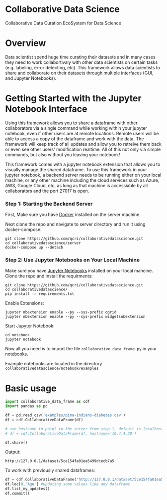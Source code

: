 # Collaborative Data Science
Collaborative Data Curation EcoSystem for Data Science


# Overview
Data scientist spend huge time curating their datasets and in many cases they need to work collabortivaly with other data scientists on certain tasks (e.g. labeling, error detecting, etc).
This framework allows data scientists to share and collaborate on their datasets through multiple interfaces (GUI, and Jupyter Notebooks).

# Getting Started with the Jupyter Notebook Interface
Using this framework allows you to share a dataframe with other collaborators via a single command while working within your jupyter notebook, even if other users are at remote locations. Remote users will be able to access a copy of the dataframe and work with the data. The framework will keep track of all updates and allow you to retreive them back or even see other users' modification realtime. All of this not only via simple commands, but also without you leaving your notebook!

This framework comes with a jupyter notebook extension that allows you to visually manage the shared dataframe. To use this framework in your jupyter notebook, a backend server needs to be running either on your local machine, or any other machine including the cloud services such as Azure, AWS, Google Cloud, etc, as long as that machine is accessiable by all collaborators and the port 27017 is open. 



### **Step 1: Starting the Backend Server**
First, Make sure you have [Docker](https://www.docker.com/) installed on the server machine. 

Next clone the repo and navigate to server directory and run it using docker-compose:

```
git clone https://github.com/qcri/collaborativedatascience.git
cd collaborativedatascience/server
docker-compose up --detach  
```


### **Step 2: Use Jupyter Notebooks on Your Local Machine**
Make sure you have [Jupyter Notebooks](https://jupyter.org/) installed on your local mahcine. Clone the repo and install the requirments:

```
git clone https://github.com/qcri/collaborativedatascience.git
cd collaborativedatascience/
pip install -r requirements.txt
```

Enable Extensions: 
```
jupyter nbextension enable --py --sys-prefix qgrid
jupyter nbextension enable --py --sys-prefix widgetsnbextension
```

Start Jupyter Notebook: 
```
cd notebook
jupyter notebook
```

Now all you need is to import the file `collaborative_data_frame.py` in your notebooks. 

Example notebooks are located in the directory `collaborativedatascience/notebook/examples`


# Basic usage

```python
import collaborative_data_frame as cdf
import pandas as pd

df = pd.read_csv('examples/pima-indians-diabetes.csv')
df = cdf.CollaborativeDataFrame(df)

# use hostname to point to the server from step 1, default is localhost
# df = cdf.CollaborativeDataFrame(df, hostname='10.4.4.20')

df.share()
```
Output:
```
http://127.0.0.1/dataset/5ce154fa01ea5499dcecb7a5
```

To work with previously shared dataframes:
```python
df = cdf.CollaborativeDataFrame('http://127.0.0.1/dataset/5ce154fa01ea5499dcecb7a5')
df.loc[0,'Age'] #updating some values like any dataframe
df.list_my_updates()
df.commit()
```